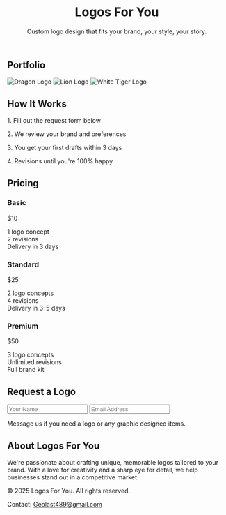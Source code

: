 <!DOCTYPE html>
<html lang="en">
<head>
  <meta charset="UTF-8" />
  <meta name="viewport" content="width=device-width, initial-scale=1.0"/>
</head>
<body class="text-gray-800 font-sans bg-white">

  <!-- Hero Section -->
  <header class="bg-gray-900 text-white py-20 text-center shadow-lg">
    <h1 class="text-5xl font-bold mb-4">Logos For You</h1>
    <p class="text-xl">Custom logo design that fits your brand, your style, your story.</p>
  </header>

  <!-- Portfolio Section -->
  <section class="py-16 px-6 max-w-6xl mx-auto">
    <h2 class="text-3xl font-bold mb-6 text-center">Portfolio</h2>
    <div class="grid grid-cols-1 sm:grid-cols-2 md:grid-cols-3 gap-6">
      <img src="https://images.unsplash.com/photo-1610382326683-09bb9cc84342?auto=format&fit=crop&w=800&q=80" alt="Dragon Logo" class="rounded-xl shadow-lg object-cover" />
      <img src="https://images.unsplash.com/photo-1606811846791-88e9b4b77979?auto=format&fit=crop&w=800&q=80" alt="Lion Logo" class="rounded-xl shadow-lg object-cover" />
      <img src="https://images.unsplash.com/photo-1599491674072-fb5a5c0b3d61?auto=format&fit=crop&w=800&q=80" alt="White Tiger Logo" class="rounded-xl shadow-lg object-cover" />
    </div>
  </section>

  <!-- How It Works -->
  <section class="bg-white py-16 px-6">
    <h2 class="text-3xl font-bold mb-6 text-center">How It Works</h2>
    <div class="max-w-3xl mx-auto space-y-4 text-center text-lg">
      <p>1. Fill out the request form below</p>
      <p>2. We review your brand and preferences</p>
      <p>3. You get your first drafts within 3 days</p>
      <p>4. Revisions until you're 100% happy</p>
    </div>
  </section>

  <!-- Pricing -->
  <section class="py-16 px-6 max-w-5xl mx-auto">
    <h2 class="text-3xl font-bold mb-6 text-center">Pricing</h2>
    <div class="grid md:grid-cols-3 gap-6 text-center">
      <div class="bg-white border rounded-2xl p-6 shadow-xl hover:shadow-2xl transition duration-300">
        <h3 class="text-xl font-bold mb-2">Basic</h3>
        <p class="text-gray-600 mb-2 text-lg">$10</p>
        <p>1 logo concept<br>2 revisions<br>Delivery in 3 days</p>
      </div>
      <div class="bg-yellow-100 border-2 border-yellow-400 rounded-2xl p-6 shadow-xl hover:shadow-2xl transition duration-300">
        <h3 class="text-xl font-bold mb-2">Standard</h3>
        <p class="text-gray-600 mb-2 text-lg">$25</p>
        <p>2 logo concepts<br>4 revisions<br>Delivery in 3–5 days</p>
      </div>
      <div class="bg-white border rounded-2xl p-6 shadow-xl hover:shadow-2xl transition duration-300">
        <h3 class="text-xl font-bold mb-2">Premium</h3>
        <p class="text-gray-600 mb-2 text-lg">$50</p>
        <p>3 logo concepts<br>Unlimited revisions<br>Full brand kit</p>
      </div>
    </div>
  </section>

  <!-- Request a Logo -->
  <section class="bg-white py-16 px-6">
    <h2 class="text-3xl font-bold mb-6 text-center">Request a Logo</h2>
    <div class="max-w-xl mx-auto bg-white p-6 rounded-2xl shadow-lg space-y-4">
      <input type="text" placeholder="Your Name" class="w-full border p-3 rounded-md" required />
      <input type="email" placeholder="Email Address" class="w-full border p-3 rounded-md" required />
      <p class="text-center text-lg font-medium text-gray-700">
        Message us if you need a logo or any graphic designed items.
      </p>
    </div>
  </section>

  <!-- About Section -->
  <section class="py-16 px-6 max-w-3xl mx-auto text-center">
    <h2 class="text-3xl font-bold mb-4">About Logos For You</h2>
    <p class="text-lg">We're passionate about crafting unique, memorable logos tailored to your brand. With a love for creativity and a sharp eye for detail, we help businesses stand out in a competitive market.</p>
  </section>

  <!-- Footer -->
  <footer class="bg-gray-900 text-white text-center py-6">
    <p>&copy; 2025 Logos For You. All rights reserved.</p>
    <p>Contact: <a href="mailto:Geolast489@gmail.com" class="underline">Geolast489@gmail.com</a></p>
  </footer>

</body>
</html>
